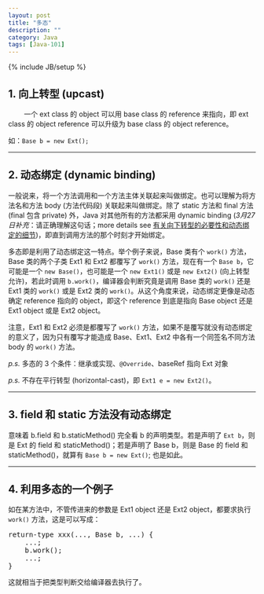 ```yaml
---
layout: post
title: "多态"
description: ""
category: Java
tags: [Java-101]
---
```

{% include JB/setup %}

## 1. 向上转型 (upcast)
　　
一个 ext class 的 object 可以用 base class 的 reference 来指向，即 ext class 的 object reference 可以升级为 base class 的 object reference。  

如：`Base b = new Ext();`

---

## 2. 动态绑定 (dynamic binding)

一般说来，将一个方法调用和一个方法主体关联起来叫做绑定。也可以理解为将方法名和方法 body (方法代码段) 关联起来叫做绑定。除了 static 方法和 final 方法 (final 包含 private) 外，Java 对其他所有的方法都采用 dynamic binding (_3月27日补充_：请正确理解这句话；more details see [有关向下转型的必要性和动态绑定的细节](/java/2009/03/27/more-on-downcast-and-dynamic-binding))，即直到调用方法的那个时刻才开始绑定。  

多态即是利用了动态绑定这一特点。举个例子来说，Base 类有个 `work()` 方法，Base 类的两个子类 Ext1 和 Ext2 都覆写了 `work()` 方法，现在有一个 `Base b`，它可能是一个 `new Base()`，也可能是一个 `new Ext1()` 或是 `new Ext2()` (向上转型允许)，若此时调用 `b.work()`，编译器会判断究竟是调用 Base 类的 `work()` 还是 Ext1 类的 `work()` 或是 Ext2 类的 `work()`。从这个角度来说，动态绑定更像是动态确定 reference 指向的 object，即这个 reference 到底是指向 Base object 还是 Ext1 object 或是 Ext2 object。  

注意，Ext1 和 Ext2 必须是都覆写了 `work()` 方法，如果不是覆写就没有动态绑定的意义了，因为只有覆写才能造成 Base、Ext1、Ext2 中各有一个同签名不同方法 body 的 `work()` 方法。  

_p.s._ 多态的 3 个条件：继承或实现、`@Override`、baseRef 指向 Ext 对象

_p.s._ 不存在平行转型 (horizontal-cast)，即 `Ext1 e = new Ext2()`。

---

## 3. field 和 static 方法没有动态绑定

意味着 b.field 和 b.staticMethod() 完全看 b 的声明类型。若是声明了 `Ext b`，则是 Ext 的 field 和 staticMethod()；若是声明了 Base b，则是 Base 的 field 和 staticMethod()，就算有 `Base b = new Ext()`; 也是如此。

---

## 4. 利用多态的一个例子

如在某方法中，不管传进来的参数是 Ext1 object 还是 Ext2 object，都要求执行 `work()` 方法，这是可以写成：

<pre class="prettyprint linenums">
return-type xxx(..., Base b, ...) {  
	...;  
	b.work();  
	...;  
}  
</pre>

这就相当于把类型判断交给编译器去执行了。
